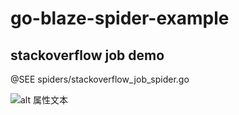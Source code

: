 # go-blaze-spider-example

## stackoverflow job demo

@SEE spiders/stackoverflow_job_spider.go

![alt 属性文本](https://github.com/bennya8/go-blaze-spider-example/screenshot/WX20210525-233428.png)